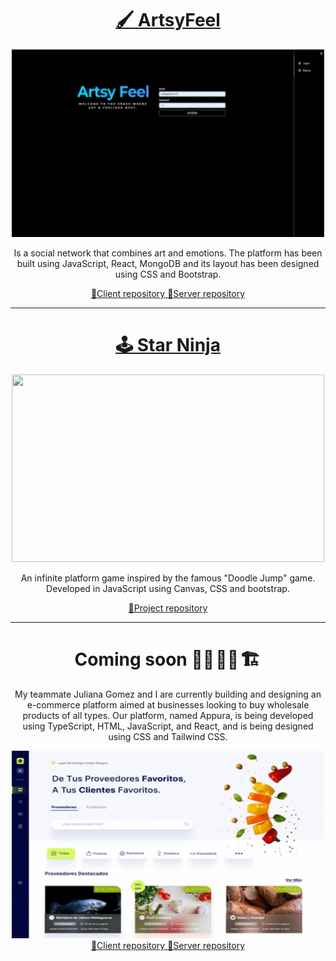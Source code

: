 
<h1 align="center">
 <a href="https://artsy-feeling.netlify.app/feed"> 🖌️ ArtsyFeel </a></h1>
 <div align="center">
 <img src="gifart.gif" width="500" height="300"/>
 </div>
<p> </p>                                                   
<p align="center"> Is a social network that combines art and emotions. The platform has been built using JavaScript, React, MongoDB and its layout has been designed using CSS and Bootstrap.</p>
<div align="center">
 <a align="center" href="https://github.com/Juligs/Af-Client"> 🔹Client repository </a>
 <a align="center" href="https://github.com/Juligs/Af-Server"> 🔹Server repository </a>
 </div>

<hr>
<h1 align="center">
<a href="https://csabogalortiz.github.io/GOMEZ-SABOGAL-GAME/"> 🕹️ Star Ninja </a></h1>
  <div align="center">
 <img src="starninja.gif" width="500" height="300"/>
 </div>
 <p/>
<p align="center"> An infinite platform game inspired by the famous "Doodle Jump" game. Developed in JavaScript using Canvas, CSS and bootstrap.</p>
<div align="center">
 <a align="center" href="https://github.com/Juligs/Juligs-NinjaStartGame"> 🔹Project repository  </a>
 </div>
<hr>
<h1 align="center"> Coming soon 👩‍💻 👩‍💻 🏗️ </h1> 

<p align="center"> My teammate Juliana Gomez and I are currently building and designing an e-commerce platform aimed at businesses looking to buy wholesale products of all types. Our platform, named Appura, is being developed using TypeScript, HTML, JavaScript, and React, and is being designed using CSS and Tailwind CSS. </p>
 <div align="center">
 <img src="appuraa.gif" width="500" height="300"/>
 </div>
 <div align="center">
 <a align="center" href="https://github.com/Juligs/Appura-Supplier-client"> 🔹Client repository </a>
 <a align="center" href="https://github.com/Juligs/Appura-Supplier-server"> 🔹Server repository </a>
 </div>
 


